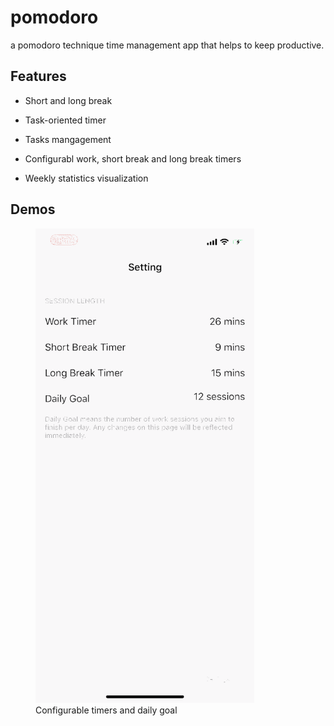 # pomodoro
a pomodoro technique time management app that helps to keep productive.
## Features
  * Short and long break

  * Task-oriented timer

  * Tasks mangagement

  * Configurabl work, short break and long break timers

  * Weekly statistics visualization

## Demos

<figure>
 <img src=demo/settings_demo.gif alt="configurable" width="350">
 <figcaption>Configurable timers and daily goal</figcaption>
 </figure>
